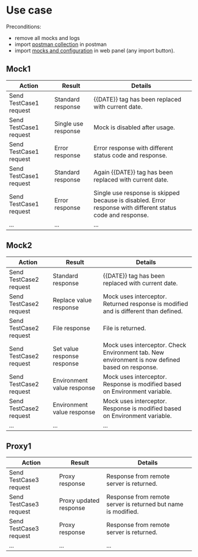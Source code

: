 # Use case

Preconditions:

- remove all mocks and logs
- import [postman collection](./postman_collection.json) in postman
- import [mocks and configuration](./use_case.zip) in web panel (any import button).

## Mock1

| Action                 | Result              | Details                                                                                                     |
|------------------------|---------------------|-------------------------------------------------------------------------------------------------------------|
| Send TestCase1 request | Standard response   | {{DATE}} tag has been replaced with current date.                                                           |
| Send TestCase1 request | Single use response | Mock is disabled after usage.                                                                               |
| Send TestCase1 request | Error response      | Error response with different status code and response.                                                     |
| Send TestCase1 request | Standard response   | Again {{DATE}} tag has been replaced with current date.                                                     |
| Send TestCase1 request | Error response      | Single use response is skipped because is disabled. Error response with different status code and response. |
| ...                    | ...                 | ...                                                                                                         |

## Mock2

| Action                 | Result                      | Details                                                                                         |
|------------------------|-----------------------------|-------------------------------------------------------------------------------------------------|
| Send TestCase2 request | Standard response           | {{DATE}} tag has been replaced with current date.                                               |
| Send TestCase2 request | Replace value response      | Mock uses interceptor. Returned response is modified and is different than defined.             |
| Send TestCase2 request | File response               | File is returned.                                                                               |
| Send TestCase2 request | Set value response response | Mock uses interceptor. Check Environment tab. New environment is now defined based on response. |
| Send TestCase2 request | Environment value response  | Mock uses interceptor. Response is modified based on Environment variable.                      |
| Send TestCase2 request | Environment value response  | Mock uses interceptor. Response is modified based on Environment variable.                      |
| ...                    | ...                         | ...                                                                                             |

## Proxy1

| Action                 | Result                 | Details                                                       |
|------------------------|------------------------|---------------------------------------------------------------|
| Send TestCase3 request | Proxy response         | Response from remote server is returned.                      |
| Send TestCase3 request | Proxy updated response | Response from remote server is returned but name is modified. |
| Send TestCase3 request | Proxy response         | Response from remote server is returned.                      |
| ...                    | ...                    | ...                                                           |